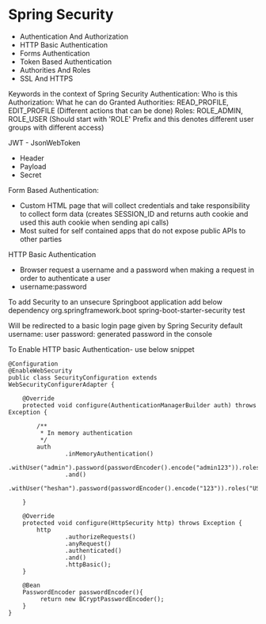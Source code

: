 # Spring Security

 - Authentication And Authorization
 - HTTP Basic Authentication
 - Forms Authentication
 - Token Based Authentication
 - Authorities And Roles
 - SSL And HTTPS

Keywords in the context of Spring Security
 Authentication: Who is this
 Authorization: What he can do
 Granted Authorities: READ_PROFILE, EDIT_PROFILE (Different actions that can be done)
 Roles: ROLE_ADMIN, ROLE_USER (Should start with 'ROLE' Prefix and this denotes different user groups with different access)
 
JWT - JsonWebToken
  - Header
  - Payload
  - Secret

Form Based Authentication: 
  - Custom HTML page that will collect credentials and take responsibility to collect form data (creates SESSION_ID and returns auth cookie and used this auth cookie when sending api calls)
  - Most suited for self contained apps that do not expose public APIs to other parties
  
HTTP Basic Authentication
  - Browser request a username and a password when making a request in order to authenticate a user
  - username:password


To add Security to an unsecure Springboot application add below dependency
<dependency>
    <groupId>org.springframework.boot</groupId>
    <artifactId>spring-boot-starter-security</artifactId>
    <scope>test</scope>
</dependency>

Will be redirected to a basic login page given by Spring Security
default username: user
password: generated password in the console

To Enable HTTP basic Authentication- use below snippet

~~~
@Configuration
@EnableWebSecurity
public class SecurityConfiguration extends WebSecurityConfigurerAdapter {

    @Override
    protected void configure(AuthenticationManagerBuilder auth) throws Exception {

        /**
         * In memory authentication
         */
        auth
                .inMemoryAuthentication()
                .withUser("admin").password(passwordEncoder().encode("admin123")).roles("ADMIN")
                .and()
                .withUser("heshan").password(passwordEncoder().encode("123")).roles("USER");

    }

    @Override
    protected void configure(HttpSecurity http) throws Exception {
        http
                .authorizeRequests()
                .anyRequest()
                .authenticated()
                .and()
                .httpBasic();
    }

    @Bean
    PasswordEncoder passwordEncoder(){
         return new BCryptPasswordEncoder();
    }
}
~~~